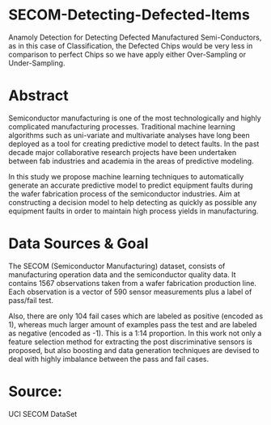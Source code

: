 # SECOM-Detecting-Defected-Items
Anamoly Detection for Detecting Defected Manufactured Semi-Conductors, as in this case of Classification, the Defected Chips would be very less in comparison to perfect Chips so we have apply either Over-Sampling or Under-Sampling.

# Abstract
Semiconductor manufacturing is one of the most technologically and highly complicated manufacturing processes. Traditional machine learning algorithms such as uni-variate and multivariate analyses have long been deployed as a tool for creating predictive model to detect faults. In the past decade major collaborative research projects have been undertaken between fab industries and academia in the areas of predictive modeling.

In this study we propose machine learning techniques to automatically generate an accurate predictive model to predict equipment faults during the wafer fabrication process of the semiconductor industries. Aim at constructing a decision model to help detecting as quickly as possible any equipment faults in order to maintain high process yields in manufacturing.

# Data Sources & Goal
The SECOM (Semiconductor Manufacturing) dataset, consists of manufacturing operation data and the semiconductor quality data. It contains 1567 observations taken from a wafer fabrication production line. Each observation is a vector of 590 sensor measurements plus a label of pass/fail test.

Also, there are only 104 fail cases which are labeled as positive (encoded as 1), whereas much larger amount of examples pass the test and are labeled as negative (encoded as -1). This is a 1:14 proportion. In this work not only a feature selection method for extracting the post discriminative sensors is proposed, but also boosting and data generation techniques are devised to deal with highly imbalance between the pass and fail cases.

# Source:
UCI SECOM DataSet

